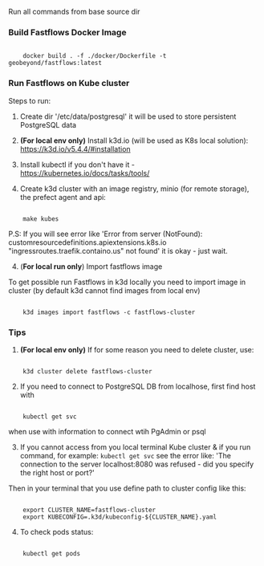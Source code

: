 Run all commands from base source dir

### Build Fastflows Docker Image

```console

    docker build . -f ./docker/Dockerfile -t geobeyond/fastflows:latest

```

### Run Fastflows on Kube cluster

Steps to run:

1. Create dir '/etc/data/postgresql' it will be used to store persistent PostgreSQL data

2. **(For local env only)** Install k3d.io (will be used as K8s local solution): https://k3d.io/v5.4.4/#installation

3. Install kubectl if you don't have it - https://kubernetes.io/docs/tasks/tools/

4. Create k3d cluster with an image registry, minio (for remote storage), the prefect agent and api:

```console

    make kubes

```

P.S: If you will see error like 'Error from server (NotFound): customresourcedefinitions.apiextensions.k8s.io "ingressroutes.traefik.containo.us" not found' it is okay - just wait.

4. (**For local run only**) Import fastflows image

To get possible run Fastflows in k3d locally you need to import image in cluster (by default k3d cannot find images from local env)

```console

    k3d images import fastflows -c fastflows-cluster

```

### Tips

1.  **(For local env only)** If for some reason you need to delete cluster, use:

```console

    k3d cluster delete fastflows-cluster

```

2. If you need to connect to PostgreSQL DB from localhose, first find host with

```console

    kubectl get svc

```

when use with information to connect wtih PgAdmin or psql

3. If you cannot access from you local terminal Kube cluster & if you run command, for example: `kubectl get svc` see the error like:
   'The connection to the server localhost:8080 was refused - did you specify the right host or port?'

Then in your terminal that you use define path to cluster config like this:

```console

    export CLUSTER_NAME=fastflows-cluster
    export KUBECONFIG=.k3d/kubeconfig-${CLUSTER_NAME}.yaml

```

4. To check pods status:

```console

    kubectl get pods

```
